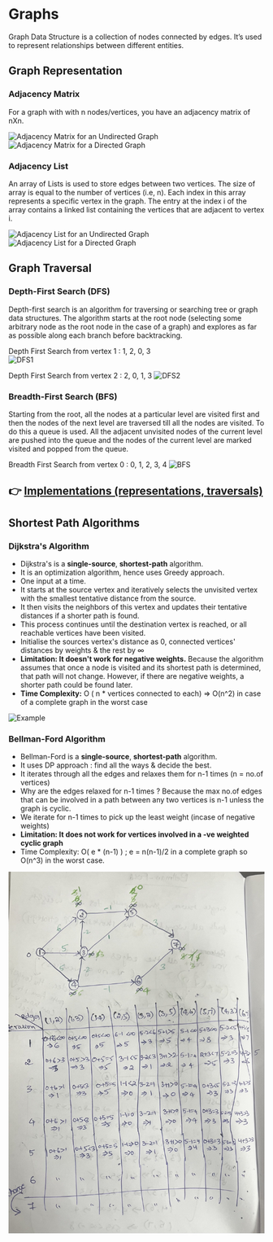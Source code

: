 # Graphs

Graph Data Structure is a collection of nodes connected by edges. It’s used to represent relationships between different entities.

## Graph Representation

### Adjacency Matrix

For a graph with with n nodes/vertices, you have an adjacency matrix of nXn.

![Adjacency Matrix for an Undirected Graph](/notes/images/adjacency-matrix-undirected.png) ![Adjacency Matrix for a Directed Graph](/notes/images/adajacency-matrix-directed.png)

### Adjacency List

An array of Lists is used to store edges between two vertices. The size of array is equal to the number of vertices (i.e, n). Each index in this array represents a specific vertex in the graph. The entry at the index i of the array contains a linked list containing the vertices that are adjacent to vertex i.

![Adjacency List for an Undirected Graph](/notes/images/adjacency-list-undirected.png) ![Adjacency List for a Directed Graph](/notes/images/adjacency-list-directed.png)

## Graph Traversal

### Depth-First Search (DFS)

Depth-first search is an algorithm for traversing or searching tree or graph data structures. The algorithm starts at the root node (selecting some arbitrary node as the root node in the case of a graph) and explores as far as possible along each branch before backtracking.  


Depth First Search from vertex 1 : 1, 2, 0, 3  
![DFS1](/notes/images/graph-dfs1.png)

Depth First Search from vertex 2 : 2, 0, 1, 3
![DFS2](/notes/images/graph-dfs2.png)

### Breadth-First Search (BFS)

Starting from the root, all the nodes at a particular level are visited first and then the nodes of the next level are traversed till all the nodes are visited.
To do this a queue is used. All the adjacent unvisited nodes of the current level are pushed into the queue and the nodes of the current level are marked visited and popped from the queue.

Breadth First Search from vertex 0 : 0, 1, 2, 3, 4
![BFS](/notes/images/graph-bfs.png)

## 👉 [Implementations (representations, traversals)](../src/main/java/com/dsa/algorithms/domain/graph/Graph.java)


## Shortest Path Algorithms

### Dijkstra's Algorithm
- Dijkstra's is a **single-source**, **shortest-path** algorithm. 
- It is an optimization algorithm, hence uses Greedy approach. 
- One input at a time.
- It starts at the source vertex and iteratively selects the unvisited vertex with the smallest tentative distance from the source. 
- It then visits the neighbors of this vertex and updates their tentative distances if a shorter path is found. 
- This process continues until the destination vertex is reached, or all reachable vertices have been visited.
- Initialise the sources vertex's distance as 0, connected vertices' distances by weights & the rest by ∞
- **Limitation: It doesn't work for negative weights.** Because the algorithm assumes that once a node is visited and its shortest path is determined, that path will not change. However, if there are negative weights, a shorter path could be found later.
- **Time Complexity:** O ( n * vertices connected to each) => O(n^2) in case of a complete graph in the worst case

![Example](/notes/images/dijkstra-example.png)


### Bellman-Ford Algorithm
- Bellman-Ford is a **single-source**, **shortest-path** algorithm.
- It uses DP approach : find all the ways & decide the best.
- It iterates through all the edges and relaxes them for n-1 times (n = no.of vertices)
- Why are the edges relaxed for n-1 times ? Because the max no.of edges that can be involved in a path between any two vertices is n-1 unless the graph is cyclic.
- We iterate for n-1 times to pick up the least weight (incase of negative weights)
- **Limitation: It does not work for vertices involved in a -ve weighted cyclic graph**
- Time Complexity: O( e * (n-1) ) ; e = n(n-1)/2 in a complete graph so O(n^3) in the worst case.

![Example](/notes/images/bellmanford-example.png)
